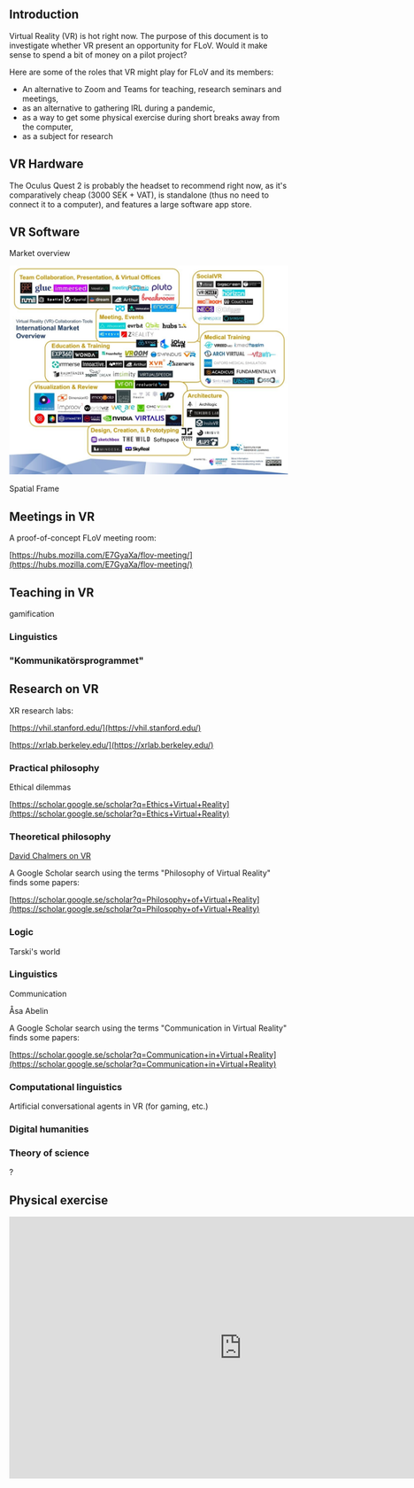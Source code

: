 ## Introduction

Virtual Reality (VR) is hot right now. The purpose of this document is to investigate whether VR present an opportunity for FLoV. Would it make sense to spend a bit of money on a pilot project?

Here are some of the roles that VR might play for FLoV and its members:

- An alternative to Zoom and Teams for teaching, research seminars and meetings,
- as an alternative to gathering IRL during a pandemic,
- as a way to get some physical exercise during short breaks away from the computer,
- as a subject for research


## VR Hardware

The Oculus Quest 2 is probably the headset to recommend right now, as it's comparatively cheap (3000 SEK + VAT), is standalone (thus no need to connect it to a computer), and features a large software app store.


## VR Software

Market overview

![Alt text](img/vr-vendors.jpg?raw=true "Optional Title")


Spatial
Frame


## Meetings in VR

A proof-of-concept FLoV meeting room:

[https://hubs.mozilla.com/E7GyaXa/flov-meeting/](https://hubs.mozilla.com/E7GyaXa/flov-meeting/)



## Teaching in VR

gamification

### Linguistics

### "Kommunikatörsprogrammet"



## Research on VR

XR research labs:

[https://vhil.stanford.edu/](https://vhil.stanford.edu/)

[https://xrlab.berkeley.edu/](https://xrlab.berkeley.edu/)


### Practical philosophy

Ethical dilemmas

[https://scholar.google.se/scholar?q=Ethics+Virtual+Reality](https://scholar.google.se/scholar?q=Ethics+Virtual+Reality)

### Theoretical philosophy


[David Chalmers on VR](https://www.embodiedphilosophy.com/the-philosophy-of-virtual-reality/)


A Google Scholar search using the terms "Philosophy of Virtual Reality" finds some papers:

[https://scholar.google.se/scholar?q=Philosophy+of+Virtual+Reality](https://scholar.google.se/scholar?q=Philosophy+of+Virtual+Reality)


### Logic

Tarski's world



### Linguistics

Communication

Åsa Abelin


A Google Scholar search using the terms "Communication in Virtual Reality" finds some papers:

[https://scholar.google.se/scholar?q=Communication+in+Virtual+Reality](https://scholar.google.se/scholar?q=Communication+in+Virtual+Reality)


### Computational linguistics

Artificial conversational agents in VR (for gaming, etc.)

### Digital humanities


### Theory of science

?




## Physical exercise


<iframe id="a2" width="840" height="473" src="https://www.youtube.com/embed/fL2J1n8q0IE?start=200" frameborder="0" allow="accelerometer; autoplay; clipboard-write; encrypted-media; gyroscope; picture-in-picture" allowfullscreen></iframe>







